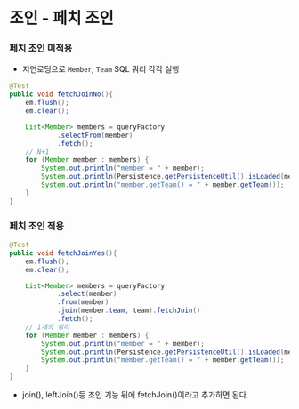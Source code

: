 # 조인 - 페치 조인

### 페치 조인 미적용 

- 지연로딩으로 `Member`, `Team` SQL 쿼리 각각 실행

```java
@Test
public void fetchJoinNo(){
    em.flush();
    em.clear();

    List<Member> members = queryFactory
            .selectFrom(member)
            .fetch();
    // N+1
    for (Member member : members) {
        System.out.println("member = " + member);
        System.out.println(Persistence.getPersistenceUtil().isLoaded(member.getTeam())); // false
        System.out.println("member.getTeam() = " + member.getTeam());
    }
}
```

### 페치 조인 적용 

```java
@Test
public void fetchJoinYes(){
    em.flush();
    em.clear();

    List<Member> members = queryFactory
            .select(member)
            .from(member)
            .join(member.team, team).fetchJoin()
            .fetch();
    // 1개의 쿼리
    for (Member member : members) {
        System.out.println("member = " + member);
        System.out.println(Persistence.getPersistenceUtil().isLoaded(member.getTeam())); // true
        System.out.println("member.getTeam() = " + member.getTeam());
    }
}
```
- join(), leftJoin()등 조인 기능 뒤에 fetchJoin()이라고 추가하면 된다.


